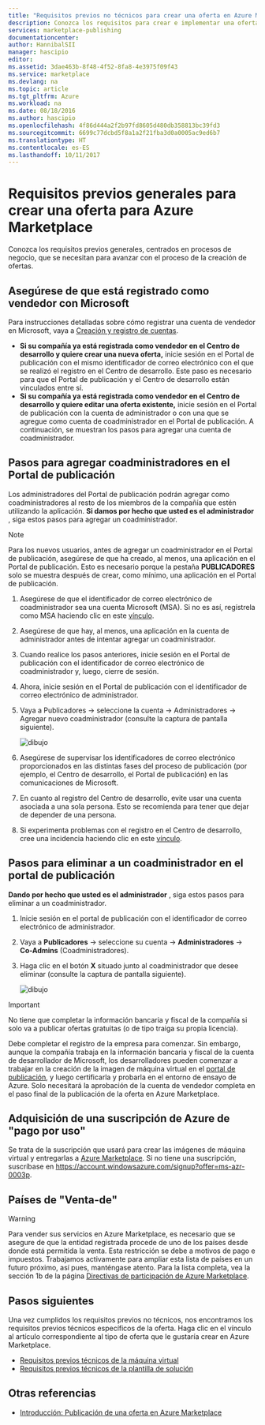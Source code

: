 ```yaml
---
title: "Requisitos previos no técnicos para crear una oferta en Azure Marketplace | Microsoft Docs"
description: Conozca los requisitos para crear e implementar una oferta en Azure Marketplace para que otros usuarios la compren.
services: marketplace-publishing
documentationcenter: 
author: HannibalSII
manager: hascipio
editor: 
ms.assetid: 3dae463b-8f48-4f52-8fa8-4e3975f09f43
ms.service: marketplace
ms.devlang: na
ms.topic: article
ms.tgt_pltfrm: Azure
ms.workload: na
ms.date: 08/18/2016
ms.author: hascipio
ms.openlocfilehash: 4f86d444a2f2b97fd8605d480db358813bc39fd3
ms.sourcegitcommit: 6699c77dcbd5f8a1a2f21fba3d0a0005ac9ed6b7
ms.translationtype: HT
ms.contentlocale: es-ES
ms.lasthandoff: 10/11/2017
---
```

# <a name="general-prerequisites-for-creating-an-offer-for-the-azure-marketplace"></a>Requisitos previos generales para crear una oferta para Azure Marketplace
Conozca los requisitos previos generales, centrados en procesos de negocio, que se necesitan para avanzar con el proceso de la creación de ofertas.

## <a name="ensure-that-you-are-registered-as-a-seller-with-microsoft"></a>Asegúrese de que está registrado como vendedor con Microsoft
Para instrucciones detalladas sobre cómo registrar una cuenta de vendedor en Microsoft, vaya a [Creación y registro de cuentas](marketplace-publishing-accounts-creation-registration.md).

* **Si su compañía ya está registrada como vendedor en el Centro de desarrollo y quiere crear una nueva oferta,** inicie sesión en el Portal de publicación con el mismo identificador de correo electrónico con el que se realizó el registro en el Centro de desarrollo. Este paso es necesario para que el Portal de publicación y el Centro de desarrollo están vinculados entre sí.
* **Si su compañía ya está registrada como vendedor en el Centro de desarrollo y quiere editar una oferta existente,** inicie sesión en el Portal de publicación con la cuenta de administrador o con una que se agregue como cuenta de coadministrador en el Portal de publicación. A continuación, se muestran los pasos para agregar una cuenta de coadministrador.

## <a name="steps-to-add-a-co-admin-in-the-publishing-portal"></a>Pasos para agregar coadministradores en el Portal de publicación
Los administradores del Portal de publicación podrán agregar como coadministradores al resto de los miembros de la compañía que estén utilizando la aplicación. **Si damos por hecho que usted es el administrador** , siga estos pasos para agregar un coadministrador.

> [!NOTE]
> Para los nuevos usuarios, antes de agregar un coadministrador en el Portal de publicación, asegúrese de que ha creado, al menos, una aplicación en el Portal de publicación. Esto es necesario porque la pestaña **PUBLICADORES** solo se muestra después de crear, como mínimo, una aplicación en el Portal de publicación.
> 
> 

1. Asegúrese de que el identificador de correo electrónico de coadministrador sea una cuenta Microsoft (MSA). Si no es así, regístrela como MSA haciendo clic en este [vínculo](https://signup.live.com/signup?uaid=0089f09ccae94043a0f07c2aaf928831&lic=1).
2. Asegúrese de que hay, al menos, una aplicación en la cuenta de administrador antes de intentar agregar un coadministrador.
3. Cuando realice los pasos anteriores, inicie sesión en el Portal de publicación con el identificador de correo electrónico de coadministrador y, luego, cierre de sesión.
4. Ahora, inicie sesión en el Portal de publicación con el identificador de correo electrónico de administrador.
5. Vaya a Publicadores -> seleccione la cuenta -> Administradores -> Agregar nuevo coadministrador (consulte la captura de pantalla siguiente).
   
    ![dibujo](media/marketplace-publishing-pre-requisites/imgAddAdmin_05.png)
6. Asegúrese de supervisar los identificadores de correo electrónico proporcionados en las distintas fases del proceso de publicación (por ejemplo, el Centro de desarrollo, el Portal de publicación) en las comunicaciones de Microsoft.
7. En cuanto al registro del Centro de desarrollo, evite usar una cuenta asociada a una sola persona. Esto se recomienda para tener que dejar de depender de una persona.
8. Si experimenta problemas con el registro en el Centro de desarrollo, cree una incidencia haciendo clic en este [vínculo](https://developer.microsoft.com/en-us/windows/support).

## <a name="steps-to-delete-a-co-admin-in-the-publishing-portal"></a>Pasos para eliminar a un coadministrador en el portal de publicación
**Dando por hecho que usted es el administrador** , siga estos pasos para eliminar a un coadministrador.

1. Inicie sesión en el portal de publicación con el identificador de correo electrónico de administrador.
2. Vaya a **Publicadores** -> seleccione su cuenta -> **Administradores** -> **Co-Admins** (Coadministradores).
3. Haga clic en el botón **X** situado junto al coadministrador que desee eliminar (consulte la captura de pantalla siguiente).
   
    ![dibujo](media/marketplace-publishing-pre-requisites/imgDeleteAdmin_03.png)

> [!IMPORTANT]
> No tiene que completar la información bancaria y fiscal de la compañía si solo va a publicar ofertas gratuitas (o de tipo traiga su propia licencia).
> 
> Debe completar el registro de la empresa para comenzar. Sin embargo, aunque la compañía trabaja en la información bancaria y fiscal de la cuenta de desarrollador de Microsoft, los desarrolladores pueden comenzar a trabajar en la creación de la imagen de máquina virtual en el [portal de publicación](https://publish.windowsazure.com), y luego certificarla y probarla en el entorno de ensayo de Azure. Solo necesitará la aprobación de la cuenta de vendedor completa en el paso final de la publicación de la oferta en Azure Marketplace.
> 
> 

## <a name="acquire-an-azure-pay-as-you-go-subscription"></a>Adquisición de una suscripción de Azure de "pago por uso"
Se trata de la suscripción que usará para crear las imágenes de máquina virtual y entregarlas a [Azure Marketplace](https://azure.microsoft.com/marketplace/). Si no tiene una suscripción, suscríbase en https://account.windowsazure.com/signup?offer=ms-azr-0003p.

## <a name="sell-from-countries"></a>Países de "Venta-de"
> [!WARNING]
> Para vender sus servicios en Azure Marketplace, es necesario que se asegure de que la entidad registrada procede de uno de los países desde donde está permitida la venta. Esta restricción se debe a motivos de pago e impuestos. Trabajamos activamente para ampliar esta lista de países en un futuro próximo, así pues, manténgase atento. Para la lista completa, vea la sección 1b de la página [Directivas de participación de Azure Marketplace](http://go.microsoft.com/fwlink/?LinkID=526833).
> 
> 

## <a name="next-steps"></a>Pasos siguientes
Una vez cumplidos los requisitos previos no técnicos, nos encontramos los requisitos previos técnicos específicos de la oferta. Haga clic en el vínculo al artículo correspondiente al tipo de oferta que le gustaría crear en Azure Marketplace.

* [Requisitos previos técnicos de la máquina virtual](marketplace-publishing-vm-image-creation-prerequisites.md)
* [Requisitos previos técnicos de la plantilla de solución](marketplace-publishing-solution-template-creation-prerequisites.md)

## <a name="see-also"></a>Otras referencias
* [Introducción: Publicación de una oferta en Azure Marketplace](marketplace-publishing-getting-started.md)

